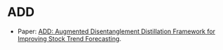 # ADD
* Paper: [ADD: Augmented Disentanglement Distillation Framework for Improving Stock Trend Forecasting](https://arxiv.org/abs/2012.06289).

